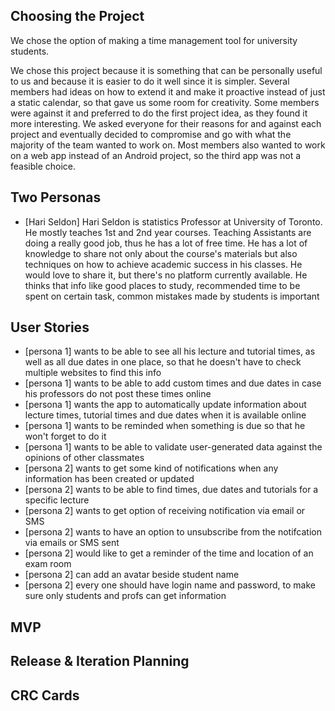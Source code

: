 ## Choosing the Project
We chose the option of making a time management tool for university students.

We chose this project because it is something that can be personally useful to us and because it is easier to do it well since it is simpler. Several members had ideas on how to extend it and make it proactive instead of just a static calendar, so that gave us some room for creativity. Some members were against it and preferred to do the first project idea, as they found it more interesting. We asked everyone for their reasons for and against each project and eventually decided to compromise and go with what the majority of the team wanted to work on. Most members also wanted to work on a web app instead of an Android project, so the third app was not a feasible choice.

## Two Personas
* [Hari Seldon] Hari Seldon is statistics Professor at University of Toronto. He mostly teaches 1st and 2nd year courses. Teaching Assistants are doing a really good job, thus he has a lot of free time. He has a lot of knowledge to share not only about the course's materials but also techniques on how to achieve academic success in his classes. He would love to share it, but there's no platform currently available. He thinks that info like good places to study, recommended time to be spent on certain task, common mistakes made by students is important

## User Stories
* [persona 1] wants to be able to see all his lecture and tutorial times, as well as all due dates in one place, so that he doesn't have to check multiple websites to find this info
* [persona 1] wants to be able to add custom times and due dates in case his professors do not post these times online
* [persona 1] wants the app to automatically update information about lecture times, tutorial times and due dates when it is available online
* [persona 1] wants to be reminded when something is due so that he won't forget to do it
* [persona 1] wants to be able to validate user-generated data against the opinions of other classmates
* [persona 2] wants to get some kind of notifications when any information has been created or updated
* [persona 2] wants to be able to find times, due dates and tutorials for a specific lecture
* [persona 2] wants to get option of receiving notification via email or SMS
* [persona 2] wants to have an option to unsubscribe from the notifcation via emails or SMS sent
* [persona 2] would like to get a reminder of the time and location of an exam room
* [persona 2] can add an avatar beside student name 
* [persona 2] every one should have login name and  password, to make sure only students and profs can get information


## MVP

## Release & Iteration Planning

## CRC Cards
